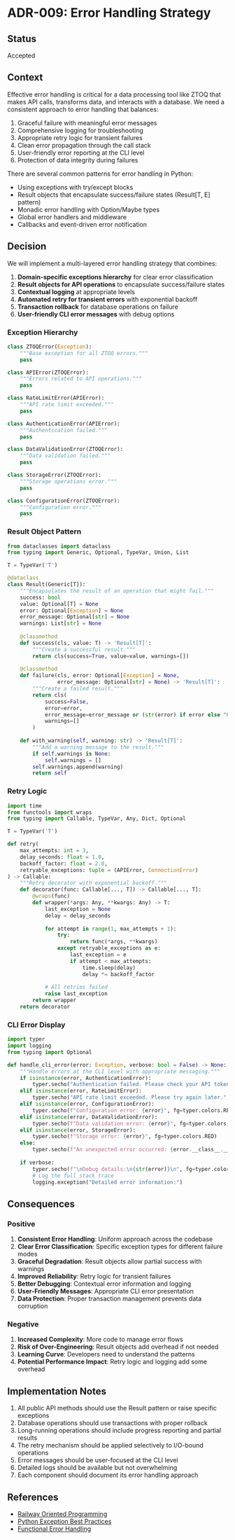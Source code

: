 # ADR-009: Error Handling Strategy

## Status

Accepted

## Context

Effective error handling is critical for a data processing tool like ZTOQ that makes API calls, transforms data, and interacts with a database. We need a consistent approach to error handling that balances:

1. Graceful failure with meaningful error messages
2. Comprehensive logging for troubleshooting
3. Appropriate retry logic for transient failures
4. Clean error propagation through the call stack
5. User-friendly error reporting at the CLI level
6. Protection of data integrity during failures

There are several common patterns for error handling in Python:

- Using exceptions with try/except blocks
- Result objects that encapsulate success/failure states (Result[T, E] pattern)
- Monadic error handling with Option/Maybe types
- Global error handlers and middleware
- Callbacks and event-driven error notification

## Decision

We will implement a multi-layered error handling strategy that combines:

1. **Domain-specific exceptions hierarchy** for clear error classification
2. **Result objects for API operations** to encapsulate success/failure states
3. **Contextual logging** at appropriate levels
4. **Automated retry for transient errors** with exponential backoff
5. **Transaction rollback** for database operations on failure
6. **User-friendly CLI error messages** with debug options

### Exception Hierarchy

```python
class ZTOQError(Exception):
    """Base exception for all ZTOQ errors."""
    pass

class APIError(ZTOQError):
    """Errors related to API operations."""
    pass

class RateLimitError(APIError):
    """API rate limit exceeded."""
    pass

class AuthenticationError(APIError):
    """Authentication failed."""
    pass

class DataValidationError(ZTOQError):
    """Data validation failed."""
    pass

class StorageError(ZTOQError):
    """Storage operations error."""
    pass

class ConfigurationError(ZTOQError):
    """Configuration error."""
    pass
```

### Result Object Pattern

```python
from dataclasses import dataclass
from typing import Generic, Optional, TypeVar, Union, List

T = TypeVar('T')

@dataclass
class Result(Generic[T]):
    """Encapsulates the result of an operation that might fail."""
    success: bool
    value: Optional[T] = None
    error: Optional[Exception] = None
    error_message: Optional[str] = None
    warnings: List[str] = None
    
    @classmethod
    def success(cls, value: T) -> 'Result[T]':
        """Create a successful result."""
        return cls(success=True, value=value, warnings=[])
    
    @classmethod
    def failure(cls, error: Optional[Exception] = None, 
                error_message: Optional[str] = None) -> 'Result[T]':
        """Create a failed result."""
        return cls(
            success=False, 
            error=error, 
            error_message=error_message or (str(error) if error else "Unknown error"),
            warnings=[]
        )
    
    def with_warning(self, warning: str) -> 'Result[T]':
        """Add a warning message to the result."""
        if self.warnings is None:
            self.warnings = []
        self.warnings.append(warning)
        return self
```

### Retry Logic

```python
import time
from functools import wraps
from typing import Callable, TypeVar, Any, Dict, Optional

T = TypeVar('T')

def retry(
    max_attempts: int = 3, 
    delay_seconds: float = 1.0,
    backoff_factor: float = 2.0,
    retryable_exceptions: tuple = (APIError, ConnectionError)
) -> Callable:
    """Retry decorator with exponential backoff."""
    def decorator(func: Callable[..., T]) -> Callable[..., T]:
        @wraps(func)
        def wrapper(*args: Any, **kwargs: Any) -> T:
            last_exception = None
            delay = delay_seconds
            
            for attempt in range(1, max_attempts + 1):
                try:
                    return func(*args, **kwargs)
                except retryable_exceptions as e:
                    last_exception = e
                    if attempt < max_attempts:
                        time.sleep(delay)
                        delay *= backoff_factor
            
            # All retries failed
            raise last_exception
        return wrapper
    return decorator
```

### CLI Error Display

```python
import typer
import logging
from typing import Optional

def handle_cli_error(error: Exception, verbose: bool = False) -> None:
    """Handle errors at the CLI level with appropriate messaging."""
    if isinstance(error, AuthenticationError):
        typer.secho("Authentication failed. Please check your API token.", fg=typer.colors.RED)
    elif isinstance(error, RateLimitError):
        typer.secho("API rate limit exceeded. Please try again later.", fg=typer.colors.RED)
    elif isinstance(error, ConfigurationError):
        typer.secho(f"Configuration error: {error}", fg=typer.colors.RED)
    elif isinstance(error, DataValidationError):
        typer.secho(f"Data validation error: {error}", fg=typer.colors.RED)
    elif isinstance(error, StorageError):
        typer.secho(f"Storage error: {error}", fg=typer.colors.RED) 
    else:
        typer.secho(f"An unexpected error occurred: {error.__class__.__name__}", fg=typer.colors.RED)
        
    if verbose:
        typer.secho(f"\nDebug details:\n{str(error)}\n", fg=typer.colors.YELLOW)
        # Log the full stack trace
        logging.exception("Detailed error information:")
```

## Consequences

### Positive

1. **Consistent Error Handling**: Uniform approach across the codebase
2. **Clear Error Classification**: Specific exception types for different failure modes
3. **Graceful Degradation**: Result objects allow partial success with warnings
4. **Improved Reliability**: Retry logic for transient failures
5. **Better Debugging**: Contextual error information and logging
6. **User-Friendly Messages**: Appropriate CLI error presentation
7. **Data Protection**: Proper transaction management prevents data corruption

### Negative

1. **Increased Complexity**: More code to manage error flows
2. **Risk of Over-Engineering**: Result objects add overhead if not needed
3. **Learning Curve**: Developers need to understand the patterns
4. **Potential Performance Impact**: Retry logic and logging add some overhead

## Implementation Notes

1. All public API methods should use the Result pattern or raise specific exceptions
2. Database operations should use transactions with proper rollback
3. Long-running operations should include progress reporting and partial results
4. The retry mechanism should be applied selectively to I/O-bound operations
5. Error messages should be user-focused at the CLI level
6. Detailed logs should be available but not overwhelming
7. Each component should document its error handling approach

## References

- [Railway Oriented Programming](https://fsharpforfunandprofit.com/rop/)
- [Python Exception Best Practices](https://docs.python-guide.org/writing/structure/#error-handling)
- [Functional Error Handling](https://medium.com/swlh/functional-error-handling-in-python-296c09d34b3c)